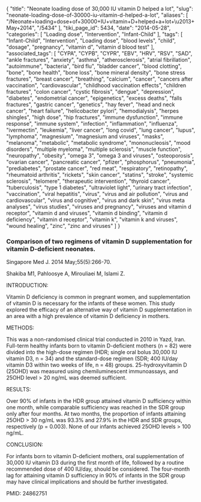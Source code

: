 {
    "title": "Neonate loading dose of 30,000 IU vitamin D helped a lot",
    "slug": "neonate-loading-dose-of-30000-iu-vitamin-d-helped-a-lot",
    "aliases": [
        "/Neonate+loading+dose+of+30000+IU+vitamin+D+helped+a+lot+\u2013+May+2014",
        "/5434"
    ],
    "tiki_page_id": 5434,
    "date": "2014-05-28",
    "categories": [
        "Loading dose",
        "Intervention",
        "Infant-Child"
    ],
    "tags": [
        "Infant-Child",
        "Intervention",
        "Loading dose",
        "blood levels",
        "child",
        "dosage",
        "pregnancy",
        "vitamin d",
        "vitamin d blood test"
    ],
    "associated_tags": [
        "CYPA",
        "CYPB",
        "CYPR",
        "EBV",
        "HRV",
        "RSV",
        "SAD",
        "ankle fractures",
        "anxiety",
        "asthma",
        "atherosclerosis",
        "atrial fibrillation",
        "autoimmune",
        "bacteria",
        "bird flu",
        "bladder cancer",
        "blood clotting",
        "bone",
        "bone health",
        "bone loss",
        "bone mineral density",
        "bone stress fractures",
        "breast cancer",
        "breathing",
        "calcium",
        "cancer",
        "cancers after vaccination",
        "cardiovascular",
        "childhood vaccination effects",
        "children fractures",
        "colon cancer",
        "cystic fibrosis",
        "dengue",
        "depression",
        "diabetes",
        "endometrial cancer",
        "epigenetics",
        "excess deaths",
        "falls fractures",
        "gastric cancer",
        "genetics",
        "hay fever",
        "head and neck cancer",
        "heart failure",
        "helicobacter pylori",
        "hemodialysis",
        "herpes shingles",
        "high dose",
        "hip fractures",
        "immune dysfunction",
        "immune response",
        "immune system",
        "infection",
        "inflammation",
        "influenza",
        "ivermectin",
        "leukemia",
        "liver cancer",
        "long covid",
        "lung cancer",
        "lupus",
        "lymphoma",
        "magnesium",
        "magnesium and viruses",
        "masks",
        "melanoma",
        "metabolic",
        "metabolic syndrome",
        "mononucleosis",
        "mood disorders",
        "multiple myeloma",
        "multiple sclerosis",
        "muscle function",
        "neuropathy",
        "obesity",
        "omega 3",
        "omega 3 and viruses",
        "osteoporosis",
        "ovarian cancer",
        "pancreatic cancer",
        "pfizer",
        "phosphorus",
        "pneumonia",
        "prediabetes",
        "prostate cancer",
        "red meat",
        "respiratory",
        "retinopathy",
        "rheumatoid arthritis",
        "rickets",
        "skin cancer",
        "statins",
        "stroke",
        "systemic sclerosis",
        "telomere",
        "therapeutic intervention",
        "thyroid cancer",
        "tuberculosis",
        "type 1 diabetes",
        "ultraviolet light",
        "urinary tract infection",
        "vaccination",
        "viral hepatitis",
        "virus",
        "virus and air pollution",
        "virus and cardiovascular",
        "virus and cognitive",
        "virus and dark skin",
        "virus meta analyses",
        "virus studies",
        "viruses and pregnancy",
        "viruses and vitamin d receptor",
        "vitamin d and viruses",
        "vitamin d binding",
        "vitamin d deficiency",
        "vitamin d receptor",
        "vitamin k",
        "vitamin k and viruses",
        "wound healing",
        "zinc",
        "zinc and viruses"
    ]
}


### Comparison of two regimens of vitamin D supplementation for vitamin D-deficient neonates.

Singapore Med J. 2014 May;55(5):266-70.

Shakiba M1, Pahloosye A, Mirouliaei M, Islami Z.

INTRODUCTION:

Vitamin D deficiency is common in pregnant women, and supplementation of vitamin D is necessary for the infants of these women. This study explored the efficacy of an alternative way of vitamin D supplementation in an area with a high prevalence of vitamin D deficiency in mothers.

METHODS:

This was a non-randomised clinical trial conducted in 2010 in Yazd, Iran. Full-term healthy infants born to vitamin D-deficient mothers (n = 82) were divided into the high-dose regimen (HDR; single oral bolus 30,000 IU vitamin D3, n = 34) and the standard-dose regimen (SDR; 400 IU/day vitamin D3 within two weeks of life, n = 48) groups. 25-hydroxyvitamin D (25OHD) was measured using chemiluminescent immunoassays, and 25OHD level > 20 ng/mL was deemed sufficient.

RESULTS:

Over 90% of infants in the HDR group attained vitamin D sufficiency within one month, while comparable sufficiency was reached in the SDR group only after four months. At two months, the proportion of infants attaining 25OHD > 30 ng/mL was 93.3% and 27.9% in the HDR and SDR groups, respectively (p = 0.003). None of our infants achieved 25OHD levels > 100 ng/mL.

CONCLUSION:

For infants born to vitamin D-deficient mothers, oral supplementation of 30,000 IU vitamin D3 during the first month of life, followed by a routine recommended dose of 400 IU/day, should be considered. The four-month lag for attaining vitamin D sufficiency in 90% of infants in the SDR group may have clinical implications and should be further investigated.

PMID: 24862751